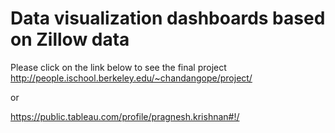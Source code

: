 # Data visualization dashboards based on Zillow data

Please click on the link below to see the final project
http://people.ischool.berkeley.edu/~chandangope/project/

or 

https://public.tableau.com/profile/pragnesh.krishnan#!/
